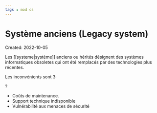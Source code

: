 ```yaml
---
tags : mod cs
---
```

# Système anciens (Legacy system)
Created: 2022-10-05 

Les [[systeme|système]] anciens ou hérités désignent des systèmes informatiques obsoletes qui ont été remplacés par des technologies plus récentes.

Les inconvénients sont 3:

?
- Coûts de maintenance.
- Support technique indisponible
- Vulnérabilité aux menaces de sécurité
<!--SR:!2022-10-23,3,230-->